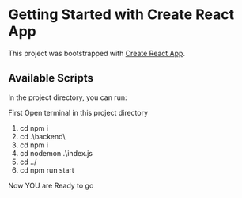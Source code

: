 # Getting Started with Create React App

This project was bootstrapped with [Create React App](https://github.com/facebook/create-react-app).

## Available Scripts

In the project directory, you can run:

First Open terminal in this project directory

1) cd npm i 
2) cd .\backend\
3) cd npm i
4) cd nodemon .\index.js
5) cd ../
6) cd npm run start

Now YOU are Ready to go
